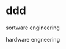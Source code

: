 # ddd
<!DOCTYPE html>
<html>
    <head>
        <body>
            <p>sortware engineering</p>
            <p>hardware engneering</p>
        </body>
    </head>

</html>
